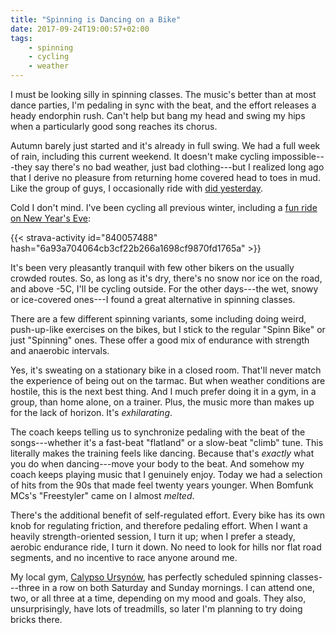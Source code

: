 ```yaml
---
title: "Spinning is Dancing on a Bike"
date: 2017-09-24T19:00:57+02:00
tags:
    - spinning
    - cycling
    - weather
---
```


I must be looking silly in spinning classes. The music's better than at most dance parties, I'm pedaling in sync with the beat, and the effort releases a heady endorphin rush. Can't help but bang my head and swing my hips when a particularly good song reaches its chorus.

<!--more-->

Autumn barely just started and it's already in full swing. We had a full week of rain, including this current weekend. It doesn't make cycling impossible---they say there's no bad weather, just bad clothing---but I realized long ago that I derive no pleasure from returning home covered head to toes in mud. Like the group of guys, I occasionally ride with [did yesterday][strava-ride-tts].

Cold I don't mind. I've been cycling all previous winter, including a [fun ride on New Year's Eve][strava-new-years-eve-ride]:

{{< strava-activity id="840057488" hash="6a93a704064cb3cf22b266a1698cf9870fd1765a" >}}

It's been very pleasantly tranquil with few other bikers on the usually crowded routes. So, as long as it's dry, there's no snow nor ice on the road, and above -5C, I'll be cycling outside. For the other days---the wet, snowy or ice-covered ones---I found a great alternative in spinning classes.

There are a few different spinning variants, some including doing weird, push-up-like exercises on the bikes, but I stick to the regular "Spinn Bike" or just "Spinning" ones. These offer a good mix of endurance with strength and anaerobic intervals.

Yes, it's sweating on a stationary bike in a closed room. That'll never match the experience of being out on the tarmac. But when weather conditions are hostile, this is the next best thing. And I much prefer doing it in a gym, in a group, than home alone, on a trainer. Plus, the music more than makes up for the lack of horizon. It's _exhilarating_.

The coach keeps telling us to synchronize pedaling with the beat of the songs---whether it's a fast-beat "flatland" or a slow-beat "climb" tune. This literally makes the training feels like dancing. Because that's _exactly_ what you do when dancing---move your body to the beat. And somehow my coach keeps playing music that I genuinely enjoy. Today we had a selection of hits from the 90s that made feel twenty years younger. When Bomfunk MCs's "Freestyler" came on I almost _melted_.

There's the additional benefit of self-regulated effort. Every bike has its own knob for regulating friction, and therefore pedaling effort. When I want a heavily strength-oriented session, I turn it up; when I prefer a steady, aerobic endurance ride, I turn it down. No need to look for hills nor flat road segments, and no incentive to race anyone around me.

My local gym, [Calypso Ursynów][calypso-ursynow], has perfectly scheduled spinning classes---three in a row on both Saturday and Sunday mornings. I can attend one, two, or all three at a time, depending on my mood and goals. They also, unsurprisingly, have lots of treadmills, so later I'm planning to try doing bricks there.

[calypso-ursynow]: https://www.calypso.com.pl/klub/calypso-warszawa-ursynow/
[strava-new-years-eve-ride]: https://www.strava.com/activities/840057488
[strava-ride-tts]: https://www.strava.com/activities/1197359860
